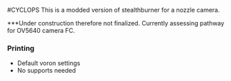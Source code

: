 #CYCLOPS
This is a modded version of stealthburner for a nozzle camera.

***Under construction therefore not finalized. Currently assessing pathway for OV5640 camera FC.

### Printing
  * Default voron settings
  * No supports needed
